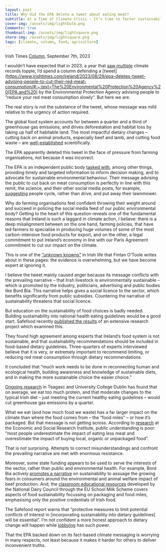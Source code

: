 ```yaml
---
layout: post
title: Why did the EPA delete a tweet about eating meat?
subtitle: At a Time of Climate Crisis - It’s time to factor sustainability into dietary guidelines
cover-img: /assets/img/lightbulb.png
Comments: true
thumbnail-img: /assets/img/lightsquare.png
share-img: /assets/img/lightsquare.png
tags: [climate, column, food, agriculture]
---
```


Irish Times [Column](https://www.irishtimes.com/environment/climate-crisis/2023/09/07/why-did-the-epa-delete-a-tweet-about-eating-meat/), September 7th, 2023

I wouldn’t have expected that in 2023, a year that [saw multiple](https://climate.copernicus.eu/july-2023-sees-multiple-global-temperature-records-broken#:~:text=The%20month%20started%20with%20the,hottest%2029%20days%20on%20record.) climate records topple, I’d spend a column defending a [tweet](https://www.irishtimes.com/ireland/2023/08/29/epa-deletes-tweet-advising-people-to-cut-their-red-meat-consumption/#:~:text=The%20Environmental%20Protection%20Agency%20(EPA,and%20) by the Environmental Protection Agency advising people to “reduce your red meat consumption slowly”. But here we are.

The real story is not the substance of the tweet, whose message was mild relative to the urgency of action required.

The global food system accounts for between a quarter and a third of greenhouse gas emissions, and drives deforestation and habitat loss by taking up half of habitable land. The most impactful dietary changes – cutting back on animal products, especially beef and lamb, and cutting food waste – are [well-established](https://www.ipcc.ch/srccl/chapter/chapter-5/5-5-mitigation-options-challenges-and-opportunities/5-5-2-demand-side-mitigation-options/5-5-2-1-mitigation-potential-of-different-diets/figure-5-12/) scientifically.

The EPA apparently deleted this tweet in the face of pressure from farming organisations, not because it was incorrect.

The EPA is an independent public body [tasked with](https://www.epa.ie/who-we-are/), among other things, providing timely and targeted information to inform decision making, and to advocate for sustainable environmental behaviour. Their message advising the public to cut back on meat consumption is perfectly in line with this remit, the science, and their other social media posts, for example, [suggesting](https://twitter.com/EPAIreland/status/1664889709439361026) people cycle, rather than drive, and put away their lawnmower.

Why do farming organisations feel confident throwing their weight around and succeed in policing the social media feed of our public environmental body? Getting to the heart of this question reveals one of the fundamental reasons that Ireland is such a laggard in climate action, I believe: there is a deep misalignment between on the one hand, farming policies, that have led farmers to specialise in producing huge volumes of some of the most carbon-intensive food products for export, and on the other, a legal commitment to put Ireland’s economy in line with our Paris Agreement commitment to cut our impact on the climate.

This is one of the [“unknown knowns”](https://www.irishtimes.com/opinion/2023/08/15/fintan-otoole-all-my-life-there-have-been-climate-warnings-were-ingenious-at-ignoring-them/) in Irish life that Fintan O’Toole writes about in these pages: the evidence is overwhelming, but we have become expert at ignoring it.

I believe the tweet mainly caused anger because its message conflicts with the prevailing narrative – that Irish livestock is environmentally sustainable – which is promoted by the industry, politicians, advertising and public bodies like Bord Bia. This narrative helps gives a social licence to the sector, which benefits significantly from public subsidies. Countering the narrative of sustainability threatens that social licence.

But education on the sustainability of food choices is badly needed. Building sustainability into national health eating guidelines would be a good start. Safefood recently [published the results](https://www.safefood.net/professional/research/research-reports/sustainability-eating-guidelines) of an extensive research project which examined this.

They found high agreement among experts that Ireland’s food system is not sustainable, and that sustainability recommendations should be included in food-based dietary guidelines. Three-quarters of experts interviewed believe that it is very, or extremely important to recommend limiting, or reducing red meat consumption through dietary recommendations.

It concluded that “much work needs to be done in reconnecting human and ecological health, building awareness and knowledge of sustainable diets, and in making the more sustainable choice the easier choice.”

[Ongoing research](https://www.teagasc.ie/about/research--innovation/research-publications/tresearch-articles/2023/healthy-diet-healthy-body-healthy-plan.php) in Teagasc and University College Dublin has found that on average, we eat too much protein, and that moderate changes to the typical Irish diet – just meeting the current healthy eating guidelines – would cut greenhouse gas emissions by a quarter.

What we eat (and how much food we waste) has a far larger impact on the climate than where the food comes from – the “food miles” – or how it’s packaged. But that message is not getting across. According to [research](https://www.esri.ie/system/files/publications/RS135.pdf) at the Economic and Social Research Institute, public understanding is poor: “most people underestimate the impact of eating less meat and overestimate the impact of buying local, organic or unpackaged food”.

That is not surprising. Attempts to correct misunderstandings and confront the prevailing narrative are met with enormous resistance.

Moreover, some state funding appears to be used to serve the interests of the sector, rather than public and environmental health. For example, Bord Bia actively [promotes a narrative](https://vimeo.com/513397033) on sustainability to assuage the growing fears in consumers around the environmental and animal welfare impact of beef production. And, the [classroom educational resources](https://www.moocrew.ie/resources/infants-lesson-plan/#dairy-and-eating-sustainably) developed by the National Dairy Council through the EU School Milk Scheme covers aspects of food sustainability focussing on packaging and food miles, emphasising only the positive credentials of Irish food.

The Safefood report warns that “protective measures to limit potential conflicts of interest in [incorporating sustainability into dietary guidelines] will be essential”. I’m not confident a more honest approach to dietary change will happen while [lobbying](https://www.thejournal.ie/readme/lobbying-government-climate-5823956-Jul2022/) has such power.

That the EPA backed down on its fact-based climate messaging is worrying in many respects, not least because it makes it harder for others to deliver inconvenient truths.
